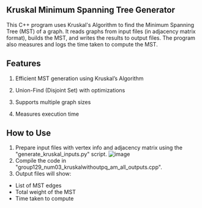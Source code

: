 Kruskal Minimum Spanning Tree Generator
--

This C++ program uses Kruskal's Algorithm to find the Minimum Spanning Tree (MST) of a graph. It reads graphs from input files (in adjacency matrix format), builds the MST, and writes the results to output files. The program also measures and logs the time taken to compute the MST.

Features
-
1. Efficient MST generation using Kruskal’s Algorithm

2. Union-Find (Disjoint Set) with optimizations

3. Supports multiple graph sizes

4. Measures execution time

How to Use
-
1. Prepare input files with vertex info and adjacency matrix using the "generate_kruskal_inputs.py" script.
![image](https://github.com/user-attachments/assets/9861d88d-8f4a-406b-b9dd-028d57b8a690)
2. Compile the code in "group129_num03_kruskalwithoutpq_am_all_outputs.cpp".
3. Output files will show:
- List of MST edges
- Total weight of the MST
- Time taken to compute
